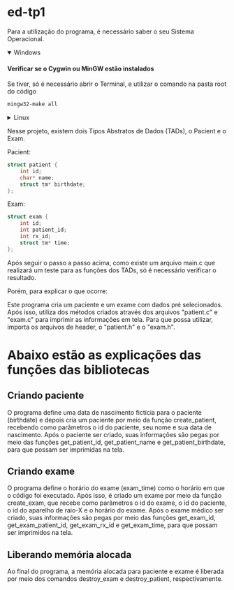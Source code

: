 # ed-tp1

Para a utilização do programa, é necessário saber o seu Sistema Operacional.

<details open>
  <summary>Windows</summary>

#### Verificar se o Cygwin ou MinGW estão instalados

Se tiver, só é necessário abrir o Terminal, e utilizar o comando na pasta root do código
```bash
mingw32-make all
```
</details>

<details>
  <summary>Linux</summary>

#### Apenas abrir o terminal

Para Linux, o comando make já está disponível por padrão.
Então só é necessário abrir o Terminal, e utilizar o comando a seguir na pasta root do código
```bash
make all
```

</details>

Nesse projeto, existem dois Tipos Abstratos de Dados (TADs), o Pacient e o Exam.

Pacient:
```c
struct patient {
    int id;
    char* name;
    struct tm* birthdate;
};
```

Exam:
```c
struct exam {
    int id;
    int patient_id;
    int rx_id;
    struct tm* time;
};
```

Após seguir o passo a passo acima, como existe um arquivo main.c que realizará um teste para as funções dos TADs, só é necessário verificar o resultado.

Porém, para explicar o que ocorre:

Este programa cria um paciente e um exame com dados pré selecionados. Após isso, utiliza dos métodos criados através dos arquivos "patient.c" e "exam.c" para imprimir as informações em tela.
Para que possa utilizar, importa os arquivos de header, o "patient.h" e o "exam.h".

# Abaixo estão as explicações das funções das bibliotecas

## **Criando paciente**

  O programa define uma data de nascimento fictícia para o paciente (birthdate) e depois cria um paciente por meio da função create_patient, recebendo como parâmetros o id do paciente, seu nome e sua data de nascimento.
  Após o paciente ser criado, suas informações são pegas por meio das funções get_patient_id, get_patient_name e get_patient_birthdate, para que possam ser imprimidas na tela.

## **Criando exame**

  O programa define o horário do exame (exam_time) como o horário em que o código foi executado. Após isso, é criado um exame por meio da função create_exam, que recebe como parâmetros o id do exame, o id do paciente, o id do aparelho de raio-X e o horário do exame.
	Após o exame médico ser criado, suas informações são pegas por meio das funções get_exam_id, get_exam_patient_id, get_exam_rx_id e get_exam_time, para que possam ser imprimidos na tela.

## **Liberando memória alocada**

  Ao final do programa, a memória alocada para paciente e exame é liberada por meio dos comandos destroy_exam e destroy_patient, respectivamente.
